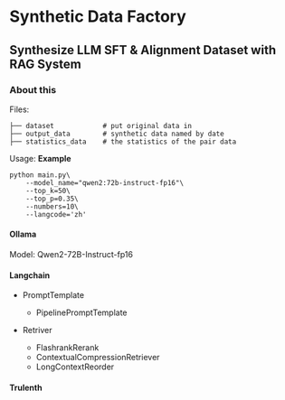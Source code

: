 # Synthetic Data Factory
## Synthesize LLM SFT & Alignment Dataset with RAG System

### About this
Files:
```
├── dataset            # put original data in
├── output_data        # synthetic data named by date
├── statistics_data    # the statistics of the pair data
```

Usage:
**Example**
```
python main.py\
    --model_name="qwen2:72b-instruct-fp16"\
    --top_k=50\
    --top_p=0.35\
    --numbers=10\
    --langcode='zh'
```

#### Ollama
Model: Qwen2-72B-Instruct-fp16

#### Langchain

- PromptTemplate
    - PipelinePromptTemplate

- Retriver
    - FlashrankRerank
    - ContextualCompressionRetriever
    - LongContextReorder

#### Trulenth
